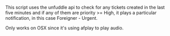 
This script uses the unfuddle api to check for any tickets created in the last five
minutes and if any of them are priority >= High, it plays a particular notification,
in this case Foreigner - Urgent.

Only works on OSX since it's using afplay to play audio.
